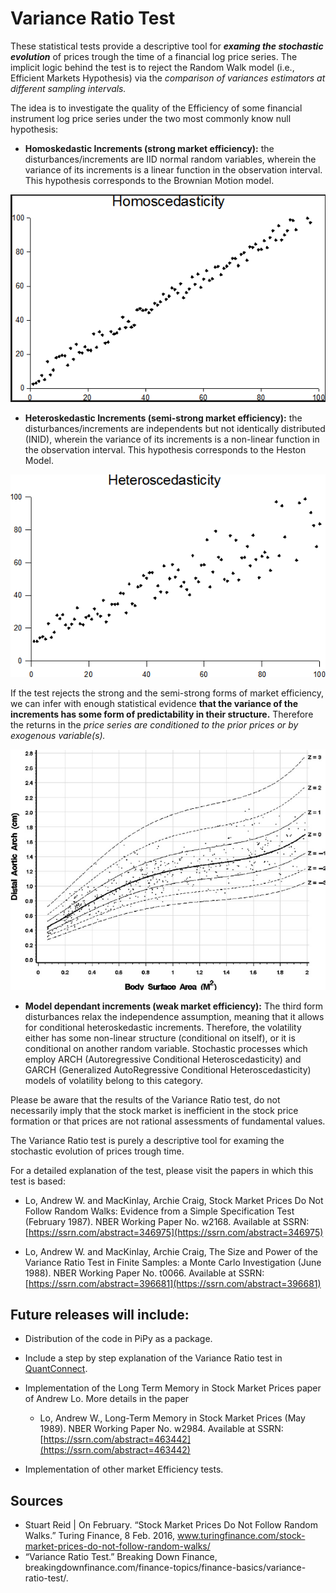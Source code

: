 
# Variance Ratio Test

These statistical tests provide a descriptive tool for ***examing the stochastic evolution*** of prices trough the time of a financial log price series. The implicit logic behind the test is to reject the Random Walk model (i.e., Efficient Markets Hypothesis) via the *comparison of variances estimators at different sampling intervals.*

The idea is to investigate the quality of the Efficiency of some financial instrument log price series under the two most commonly know null hypothesis:

- **Homoskedastic Increments (strong market efficiency):** the disturbances/increments are IID normal random variables, wherein the variance of its increments is a linear function in the observation interval. This hypothesis corresponds to the Brownian Motion model.

![homocedasticity](img/Homocedasticity.png)

- **Heteroskedastic Increments (semi-strong market efficiency):** the disturbances/increments are independents but not identically distributed (INID), wherein the variance of its increments is a non-linear function in the observation interval. This hypothesis corresponds to the Heston Model. 

![heterocedasticty](img/Heteroscedasticity.png)

If the test rejects the strong and the semi-strong forms of market efficiency, we can infer with enough statistical evidence **that the variance of the increments has some form of predictability in their structure.** Therefore the returns in the *price series are conditioned to the prior prices or by exogenous variable(s).*

![rw3](img/rw3.png)

- **Model dependant increments (weak market efficiency):** The third form disturbances relax the independence assumption, meaning that it allows for conditional heteroskedastic increments. Therefore, the volatility either has some non-linear structure (conditional on itself), or it is conditional on another random variable. Stochastic processes which employ ARCH (Autoregressive Conditional Heteroscedasticity) and GARCH (Generalized AutoRegressive Conditional Heteroscedasticity) models of volatility belong to this category.

Please be aware that the results of the Variance Ratio test, do not necessarily imply that the stock market is inefficient in the stock price formation or that prices are not rational assessments of fundamental values.

The Variance Ratio test is purely a descriptive tool for examing the stochastic evolution of prices trough time.

For a detailed explanation of the test, please visit the papers in which this test is based: 

- Lo, Andrew W. and MacKinlay, Archie Craig, Stock Market Prices Do Not Follow Random Walks: Evidence from a Simple Specification Test (February 1987). NBER Working Paper No. w2168. Available at SSRN: [https://ssrn.com/abstract=346975](https://ssrn.com/abstract=346975)

- Lo, Andrew W. and MacKinlay, Archie Craig, The Size and Power of the Variance Ratio Test in Finite Samples: a Monte Carlo Investigation (June 1988). NBER Working Paper No. t0066. Available at SSRN: [https://ssrn.com/abstract=396681](https://ssrn.com/abstract=396681)


## Future releases will include:

- Distribution of the code in PiPy as a package.

- Include a step by step explanation of the Variance Ratio test in [QuantConnect](https://www.quantconnect.com/).

- Implementation of the Long Term Memory in Stock Market Prices paper of Andrew Lo. More details in the paper 

    - Lo, Andrew W., Long-Term Memory in Stock Market Prices (May 1989). NBER Working Paper No. w2984. Available at SSRN: [https://ssrn.com/abstract=463442](https://ssrn.com/abstract=463442)

- Implementation of other market Efficiency tests.

## Sources

- Stuart Reid | On February. “Stock Market Prices Do Not Follow Random Walks.” Turing Finance, 8 Feb. 2016, www.turingfinance.com/stock-market-prices-do-not-follow-random-walks/
- “Variance Ratio Test.” Breaking Down Finance, breakingdownfinance.com/finance-topics/finance-basics/variance-ratio-test/.